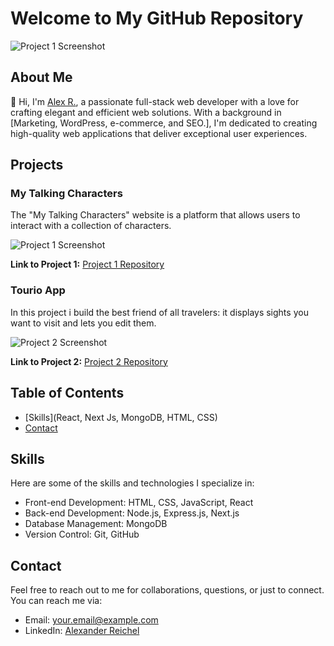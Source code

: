 # Welcome to My GitHub Repository

![Project 1 Screenshot](https://res.cloudinary.com/dqbpcswn9/image/upload/v1695032484/tv5xnegitnaweckl5z1p.png)

## About Me

👋 Hi, I'm [Alex R.](https://github.com/alex-code42), a passionate full-stack web developer with a love for crafting elegant and efficient web solutions. With a background in [Marketing, WordPress, e-commerce, and SEO.], I'm dedicated to creating high-quality web applications that deliver exceptional user experiences.

## Projects

### My Talking Characters

The "My Talking Characters" website is a platform that allows users to interact with a collection of characters. 

![Project 1 Screenshot](https://res.cloudinary.com/dqbpcswn9/image/upload/v1695376335/website2_sro3ey.png)

**Link to Project 1:** [Project 1 Repository](https://github.com/alex-code42/mytalkingcharacters)

### Tourio App

In this project i build the best friend of all travelers: it displays sights you want to visit and lets you edit them.

![Project 2 Screenshot](https://res.cloudinary.com/dqbpcswn9/image/upload/v1695896430/Bildschirmfoto_2023-09-28_um_12.20.00_cjfvga.png)

**Link to Project 2:** [Project 2 Repository](https://github.com/alex-code42/ali_alex_tourio_app)

## Table of Contents

- [Skills](React, Next Js, MongoDB, HTML, CSS)
- [Contact](areichel1986@gmail.com)

## Skills

Here are some of the skills and technologies I specialize in:

- Front-end Development: HTML, CSS, JavaScript, React
- Back-end Development: Node.js, Express.js, Next.js
- Database Management: MongoDB
- Version Control: Git, GitHub

## Contact

Feel free to reach out to me for collaborations, questions, or just to connect. You can reach me via:

- Email: your.email@example.com
- LinkedIn: [Alexander Reichel](https://www.linkedin.com/in/fullstackdeveloperalexanderreichel/)

